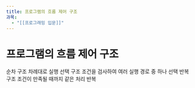 ```yaml
---
title: 프로그램의 흐름 제어 구조
과목:
  - "[[프로그래밍 입문]]"
---
```


# 프로그램의 흐름 제어 구조

순차 구조
 차례대로 실행
선택 구조
 조건을 검사하여 여러 실행 경로 중 하나 선택
반복 구조
 조건이 만족될 때까지 같은 처리 반복

